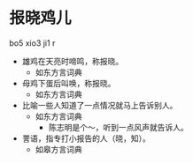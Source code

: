 



# 报晓鸡儿
bo5 xio3 ji1 r
+ 雄鸡在天亮时啼鸣，称报晓。
  * 如东方言词典
+ 母鸡下蛋后叫唤，称报晓。
  * 如东方言词典
+ 比喻一些人知道了一点情况就马上告诉别人。
  * 如东方言词典
    - 陈志明是个～，听到一点风声就告诉人。
+ 詈语，指专打小报告的人（晓，知）。
  * 如皋方言词典

